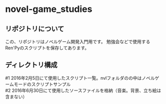 # novel-game_studies
## リポジトリについて
この、リポジトリはノベルゲーム開発入門用です。
勉強会などで使用するRen'Pyのスクリプトを保存してあります。

## ディレクトリ構成
\#1 2016年2月5日にて使用したスクリプト一覧。nvlフォルダのの中はノベルゲームモードのスクリプトサンプル  
\#2 2016年6月30日にて使用したソースファイルを格納（音楽。背景、立ち絵は含まない）
